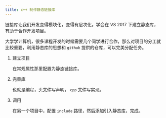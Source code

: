 ```yaml
---
title: c++ 制作静态链接库
---
```


链接库让我们开发变得模块化，变得有层次化，学会在 VS 2017 下建立静态库，有助于合作开发项目。

大学学计算机，很多课程开发的时候需要几个同学进行合作，那么对项目的分工就比较重要，利用静态库的思想和 `github`  提供的仓库，可以完美分配任务。

1. 建立项目

   在常规属性那里配置为静态链接库。

2. 完善库

   也就是编程，头文件写声明， `cpp` 文件写实现。

3. 调用

   在另一个项目中，配置 `include` 路径，然后添加引入静态库，完成。